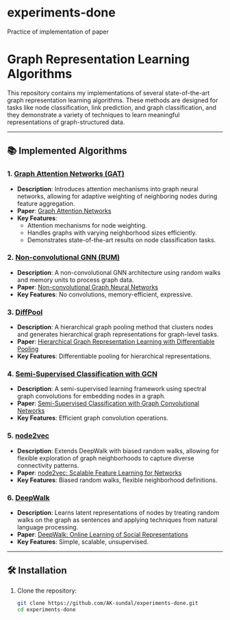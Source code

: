 # experiments-done
 Practice of implementation of paper
 
 # Graph Representation Learning Algorithms

This repository contains my implementations of several state-of-the-art graph representation learning algorithms. These methods are designed for tasks like node classification, link prediction, and graph classification, and they demonstrate a variety of techniques to learn meaningful representations of graph-structured data.

---

## 📚 Implemented Algorithms

### 1. [Graph Attention Networks (GAT)](./gat)
- **Description**: Introduces attention mechanisms into graph neural networks, allowing for adaptive weighting of neighboring nodes during feature aggregation.
- **Paper**: [Graph Attention Networks](https://arxiv.org/abs/1710.10903)
- **Key Features**:
  - Attention mechanisms for node weighting.
  - Handles graphs with varying neighborhood sizes efficiently.
  - Demonstrates state-of-the-art results on node classification tasks.

### 2. [Non-convolutional GNN (RUM)](./rum)
- **Description**: A non-convolutional GNN architecture using random walks and memory units to process graph data.
- **Paper**: [Non-convolutional Graph Neural Networks](https://arxiv.org/abs/2408.00165)
- **Key Features**: No convolutions, memory-efficient, expressive.

### 3. [DiffPool](./diffpool)
- **Description**: A hierarchical graph pooling method that clusters nodes and generates hierarchical graph representations for graph-level tasks.
- **Paper**: [Hierarchical Graph Representation Learning with Differentiable Pooling](https://arxiv.org/abs/1806.08804)
- **Key Features**: Differentiable pooling for hierarchical representations.

### 4. [Semi-Supervised Classification with GCN](./gcn)
- **Description**: A semi-supervised learning framework using spectral graph convolutions for embedding nodes in a graph.
- **Paper**: [Semi-Supervised Classification with Graph Convolutional Networks](https://arxiv.org/abs/1609.02907)
- **Key Features**: Efficient graph convolution operations.

### 5. [node2vec](./node2vec)
- **Description**: Extends DeepWalk with biased random walks, allowing for flexible exploration of graph neighborhoods to capture diverse connectivity patterns.
- **Paper**: [node2vec: Scalable Feature Learning for Networks](https://arxiv.org/abs/1607.00653)
- **Key Features**: Biased random walks, flexible neighborhood definitions.

### 6. [DeepWalk](./deepwalk)
- **Description**: Learns latent representations of nodes by treating random walks on the graph as sentences and applying techniques from natural language processing.
- **Paper**: [DeepWalk: Online Learning of Social Representations](https://arxiv.org/abs/1403.6652)
- **Key Features**: Simple, scalable, unsupervised.

---

## 🛠 Installation

1. Clone the repository:
   ```bash
   git clone https://github.com/AK-sundal/experiments-done.git
   cd experiments-done

